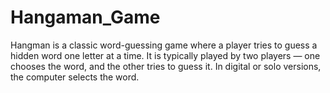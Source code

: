 # Hangaman_Game
Hangman is a classic word-guessing game where a player tries to guess a hidden word one letter at a time. It is typically played by two players — one chooses the word, and the other tries to guess it. In digital or solo versions, the computer selects the word.
